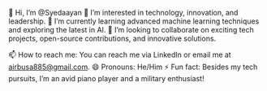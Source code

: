 👋 Hi, I’m @Syedaayan
👀 I’m interested in technology, innovation, and leadership.
🌱 I’m currently learning advanced machine learning techniques and exploring the latest in AI.
💞️ I’m looking to collaborate on exciting tech projects, open-source contributions, and innovative solutions.

📫 How to reach me: You can reach me via LinkedIn or email me at airbusa885@gmail.com.
😄 Pronouns: He/Him
⚡ Fun fact: Besides my tech pursuits, I’m an avid piano player and a military enthusiast!

<!---
Syedaayan/Syedaayan is a ✨ special ✨ repository because its `README.md` (this file) appears on your GitHub profile.
You can click the Preview link to take a look at your changes.
--->

